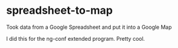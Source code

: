 # spreadsheet-to-map
Took data from a Google Spreadsheet and put it into a Google Map

I did this for the ng-conf extended program. Pretty cool. 
